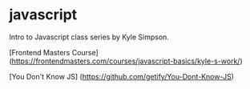 # javascript
Intro to Javascript class series by Kyle Simpson.

[Frontend Masters Course] (https://frontendmasters.com/courses/javascript-basics/kyle-s-work/)

[You Don't Know JS] (https://github.com/getify/You-Dont-Know-JS)
